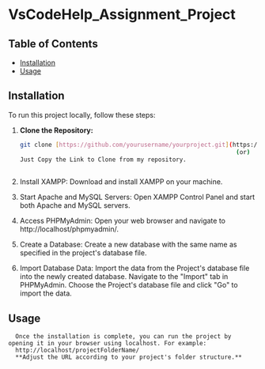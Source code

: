 # VsCodeHelp_Assignment_Project


## Table of Contents

- [Installation](#installation)
- [Usage](#usage)

## Installation

To run this project locally, follow these steps:

1. **Clone the Repository:**
   ```bash
   git clone [https://github.com/yourusername/yourproject.git](https://github.com/ganeshtamil2003/VsCodeHelp_Assignment_Project.git)  
                                                                (or)
   Just Copy the Link to Clone from my repository.
                        
2. Install XAMPP:
      Download and install XAMPP on your machine.

3. Start Apache and MySQL Servers:
      Open XAMPP Control Panel and start both Apache and MySQL servers.

4. Access PHPMyAdmin:
      Open your web browser and navigate to http://localhost/phpmyadmin/.

5. Create a Database:
      Create a new database with the same name as specified in the project's database file.

6. Import Database Data:
      Import the data from the Project's database file into the newly created database.
      Navigate to the "Import" tab in PHPMyAdmin.
      Choose the Project's database file and click "Go" to import the data.
   
## Usage
      Once the installation is complete, you can run the project by opening it in your browser using localhost. For example:
      http://localhost/projectFolderName/
      **Adjust the URL according to your project's folder structure.**

      

